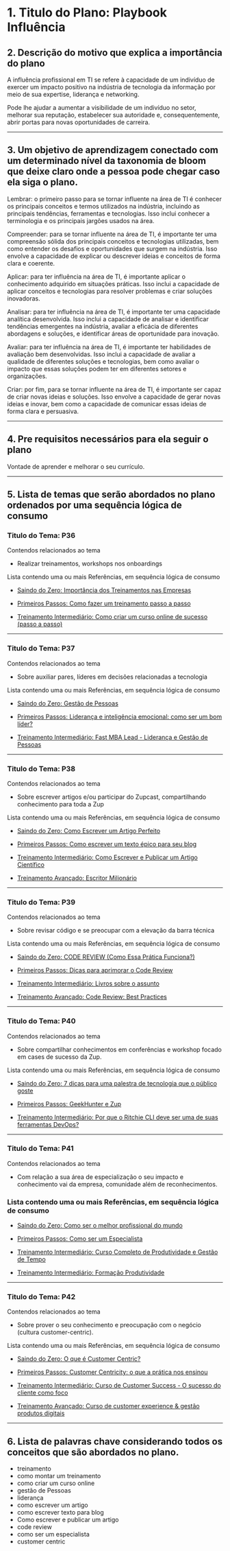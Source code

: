 # 1. Titulo do Plano: Playbook Influência

## 2. Descrição do motivo que explica a importância do plano

A influência profissional em TI se refere à capacidade de um indivíduo de exercer um impacto positivo na indústria de tecnologia da informação por meio de sua expertise, liderança e networking.

Pode lhe ajudar a aumentar a visibilidade de um indivíduo no setor, melhorar sua reputação, estabelecer sua autoridade e, consequentemente, abrir portas para novas oportunidades de carreira.

---

## 3. Um objetivo de aprendizagem conectado com um determinado nível da taxonomia de bloom que deixe claro onde a pessoa pode chegar caso ela siga o plano.

Lembrar: o primeiro passo para se tornar influente na área de TI é conhecer os principais conceitos e termos utilizados na indústria, incluindo as principais tendências, ferramentas e tecnologias. Isso inclui conhecer a terminologia e os principais jargões usados na área.

Compreender: para se tornar influente na área de TI, é importante ter uma compreensão sólida dos principais conceitos e tecnologias utilizadas, bem como entender os desafios e oportunidades que surgem na indústria. Isso envolve a capacidade de explicar ou descrever ideias e conceitos de forma clara e coerente.

Aplicar: para ter influência na área de TI, é importante aplicar o conhecimento adquirido em situações práticas. Isso inclui a capacidade de aplicar conceitos e tecnologias para resolver problemas e criar soluções inovadoras.

Analisar: para ter influência na área de TI, é importante ter uma capacidade analítica desenvolvida. Isso inclui a capacidade de analisar e identificar tendências emergentes na indústria, avaliar a eficácia de diferentes abordagens e soluções, e identificar áreas de oportunidade para inovação.

Avaliar: para ter influência na área de TI, é importante ter habilidades de avaliação bem desenvolvidas. Isso inclui a capacidade de avaliar a qualidade de diferentes soluções e tecnologias, bem como avaliar o impacto que essas soluções podem ter em diferentes setores e organizações.

Criar: por fim, para se tornar influente na área de TI, é importante ser capaz de criar novas ideias e soluções. Isso envolve a capacidade de gerar novas ideias e inovar, bem como a capacidade de comunicar essas ideias de forma clara e persuasiva.

---

## 4. Pre requisitos necessários para ela seguir o plano

Vontade de aprender e melhorar o seu currículo.

---

## 5. Lista de temas que serão abordados no plano ordenados por uma sequência lógica de consumo

### Titulo do Tema: P36

Contendos relacionados ao tema

- Realizar treinamentos, workshops nos onboardings

Lista contendo uma ou mais Referências, em sequência lógica de consumo

- [Saindo do Zero: Importância dos Treinamentos nas Empresas](https://www.youtube.com/watch?v=-zZIuuyOfQ4)

- [Primeiros Passos: Como fazer um treinamento passo a passo](https://www.youtube.com/watch?v=MwtCBicbV8Y)

- [Treinamento Intermediário: Como criar um curso online de sucesso (passo a passo)](https://www.udemy.com/course/como-criar-um-curso-online/)

---

### Titulo do Tema: P37

Contendos relacionados ao tema

- Sobre auxiliar pares, líderes em decisões relacionadas a tecnologia

Lista contendo uma ou mais Referências, em sequência lógica de consumo

- [Saindo do Zero: Gestão de Pessoas](https://www.youtube.com/watch?v=923F4HxB6u4)

- [Primeiros Passos: Liderança e inteligência emocional: como ser um bom líder?](https://www.youtube.com/watch?v=Wu-sLNssOuk)

- [Treinamento Intermediário: Fast MBA Lead - Liderança e Gestão de Pessoas](https://www.udemy.com/course/fast-mba-lead/)

---

### Titulo do Tema: P38

Contendos relacionados ao tema

- Sobre escrever artigos e/ou participar do Zupcast, compartilhando conhecimento para toda a Zup

Lista contendo uma ou mais Referências, em sequência lógica de consumo

- [Saindo do Zero: Como Escrever um Artigo Perfeito](https://viverdeblog.com/como-escrever-um-artigo/)

- [Primeiros Passos: Como escrever um texto épico para seu blog](https://www.udemy.com/course/como-criar-artigos-de-alta-qualidade-para-seu-blog/)

- [Treinamento Intermediário: Como Escrever e Publicar um Artigo Científico](https://www.udemy.com/course/como-escrever-e-publicar-um-artigo-cientifico/)

- [Treinamento Avançado: Escritor Milionário](https://viverdeblog.com/escritor-milionario/lp2/)

---

### Titulo do Tema: P39

Contendos relacionados ao tema

- Sobre revisar código e se preocupar com a elevação da barra técnica

Lista contendo uma ou mais Referências, em sequência lógica de consumo

- [Saindo do Zero: CODE REVIEW (Como Essa Prática Funciona?)](https://www.youtube.com/watch?v=_7W9pqWPyfc)

- [Primeiros Passos: Dicas para aprimorar o Code Review](https://codejourney.com.br/dicas-para-aprimorar-o-code-review/)

- [Treinamento Intermediário: Livros sobre o assunto](https://amzn.to/3lCmECq)

- [Treinamento Avançado: Code Review: Best Practices](https://www.pluralsight.com/courses/code-review-best-practices)

---

### Titulo do Tema: P40

Contendos relacionados ao tema

- Sobre compartilhar conhecimentos em conferências e workshop focado em cases de sucesso da Zup.

Lista contendo uma ou mais Referências, em sequência lógica de consumo

- [Saindo do Zero: 7 dicas para uma palestra de tecnologia que o público goste](https://www.zup.com.br/blog/palestra-de-tecnologia)

- [Primeiros Passos: GeekHunter e Zup](https://www.youtube.com/watch?v=UQMB4losttc)

- [Treinamento Intermediário: Por que o Ritchie CLI deve ser uma de suas ferramentas DevOps?](https://www.youtube.com/watch?v=JMuro7UDh-E&list=PLkX9oUrQ1ev5foSmRsAlpOB-8ErvXOMaq&index=51)

---

### Titulo do Tema: P41

Contendos relacionados ao tema

- Com relação a sua área de especialização o seu impacto e conhecimento vai da empresa, comunidade além de reconhecimentos.

### Lista contendo uma ou mais Referências, em sequência lógica de consumo

- [Saindo do Zero: Como ser o melhor profissional do mundo](https://www.youtube.com/watch?v=ypt0YZKqwo8)

- [Primeiros Passos: Como ser um Especialista](https://www.youtube.com/watch?v=OG1udIg8S9U)

- [Treinamento Intermediário: Curso Completo de Produtividade e Gestão de Tempo](https://www.udemy.com/course/curso-produtividade/)

- [Treinamento Intermediário: Formação Produtividade](https://www.alura.com.br/formacao-produtividade)

---

### Titulo do Tema: P42

Contendos relacionados ao tema

- Sobre prover o seu conhecimento e preocupação com o negócio (cultura customer-centric).

Lista contendo uma ou mais Referências, em sequência lógica de consumo

- [Saindo do Zero: O que é Customer Centric?](https://www.youtube.com/watch?v=JueoGtX7I5Q)

- [Primeiros Passos: Customer Centricity: o que a prática nos ensinou](https://www.youtube.com/watch?v=7PbFQ4SUYVk)

- [Treinamento Intermediário: Curso de Customer Success - O sucesso do cliente como foco](https://www.udemy.com/course/curso-de-customer-success-o-sucesso-do-cliente-como-foco/)

- [Treinamento Avançado: Curso de customer experience & gestão produtos digitais](https://www.lemonadeschool.com.br/customer-experience-curso)

---

## 6. Lista de palavras chave considerando todos os conceitos que são abordados no plano.

- treinamento
- como montar um treinamento
- como criar um curso online
- gestão de Pessoas
- liderança
- como escrever um artigo
- como escrever texto para blog
- Como escrever e publicar um artigo
- code review
- como ser um especialista
- customer centric
